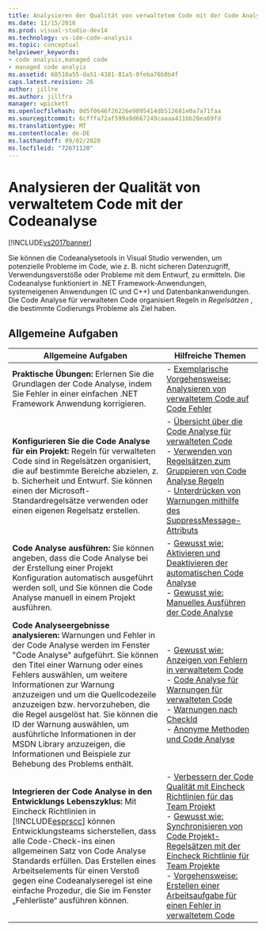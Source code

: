 ```yaml
---
title: Analysieren der Qualität von verwaltetem Code mit der Code Analyse | Microsoft-Dokumentation
ms.date: 11/15/2016
ms.prod: visual-studio-dev14
ms.technology: vs-ide-code-analysis
ms.topic: conceptual
helpviewer_keywords:
- code analysis,managed code
- managed code analyis
ms.assetid: 68510a55-da51-4381-81a5-0feba76b8b4f
caps.latest.revision: 26
author: jillre
ms.author: jillfra
manager: wpickett
ms.openlocfilehash: 0d5f0646f26226e9895414db512681e0a7a71faa
ms.sourcegitcommit: 6cfffa72af599a9d667249caaaa411bb28ea69fd
ms.translationtype: MT
ms.contentlocale: de-DE
ms.lasthandoff: 09/02/2020
ms.locfileid: "72671120"
---
```

# <a name="analyzing-managed-code-quality-by-using-code-analysis"></a>Analysieren der Qualität von verwaltetem Code mit der Codeanalyse
[!INCLUDE[vs2017banner](../includes/vs2017banner.md)]

Sie können die Codeanalysetools in Visual Studio verwenden, um potenzielle Probleme im Code, wie z. B. nicht sicheren Datenzugriff, Verwendungsverstöße oder Probleme mit dem Entwurf, zu ermitteln. Die Codeanalyse funktioniert in .NET Framework-Anwendungen, systemeigenen Anwendungen (C und C++) und Datenbankanwendungen. Die Code Analyse für verwalteten Code organisiert Regeln in *Regelsätzen* , die bestimmte Codierungs Probleme als Ziel haben.

## <a name="common-tasks"></a>Allgemeine Aufgaben

|Allgemeine Aufgaben|Hilfreiche Themen|
|------------------|------------------------|
|**Praktische Übungen:** Erlernen Sie die Grundlagen der Code Analyse, indem Sie Fehler in einer einfachen .NET Framework Anwendung korrigieren.|-   [Exemplarische Vorgehensweise: Analysieren von verwaltetem Code auf Code Fehler](../code-quality/walkthrough-analyzing-managed-code-for-code-defects.md)|
|**Konfigurieren Sie die Code Analyse für ein Projekt:** Regeln für verwalteten Code sind in Regelsätzen organisiert, die auf bestimmte Bereiche abzielen, z. b. Sicherheit und Entwurf. Sie können einen der Microsoft-Standardregelsätze verwenden oder einen eigenen Regelsatz erstellen.|-   [Übersicht über die Code Analyse für verwalteten Code](../code-quality/code-analysis-for-managed-code-overview.md)<br />-   [Verwenden von Regelsätzen zum Gruppieren von Code Analyse Regeln](../code-quality/using-rule-sets-to-group-code-analysis-rules.md)<br />-   [Unterdrücken von Warnungen mithilfe des SuppressMessage-Attributs](../code-quality/suppress-warnings-by-using-the-suppressmessage-attribute.md)|
|**Code Analyse ausführen:** Sie können angeben, dass die Code Analyse bei der Erstellung einer Projekt Konfiguration automatisch ausgeführt werden soll, und Sie können die Code Analyse manuell in einem Projekt ausführen.|-   [Gewusst wie: Aktivieren und Deaktivieren der automatischen Code Analyse](../code-quality/how-to-enable-and-disable-automatic-code-analysis-for-managed-code.md)<br />-   [Gewusst wie: Manuelles Ausführen der Code Analyse](../code-quality/how-to-run-code-analysis-manually-for-managed-code.md)|
|**Code Analyseergebnisse analysieren:** Warnungen und Fehler in der Code Analyse werden im Fenster "Code Analyse" aufgeführt. Sie können den Titel einer Warnung oder eines Fehlers auswählen, um weitere Informationen zur Warnung anzuzeigen und um die Quellcodezeile anzuzeigen bzw. hervorzuheben, die die Regel ausgelöst hat. Sie können die ID der Warnung auswählen, um ausführliche Informationen in der MSDN Library anzuzeigen, die Informationen und Beispiele zur Behebung des Problems enthält.|-   [Gewusst wie: Anzeigen von Fehlern in verwaltetem Code](../code-quality/how-to-view-managed-code-defects.md)<br />-   [Code Analyse für Warnungen für verwalteten Code](../code-quality/code-analysis-for-managed-code-warnings.md)<br />-   [Warnungen nach CheckId](../code-quality/code-analysis-warnings-for-managed-code-by-checkid.md)<br />-   [Anonyme Methoden und Code Analyse](../code-quality/anonymous-methods-and-code-analysis.md)|
|**Integrieren der Code Analyse in den Entwicklungs Lebenszyklus:** Mit Eincheck Richtlinien in [!INCLUDE[esprscc](../includes/esprscc-md.md)] können Entwicklungsteams sicherstellen, dass alle Code-Check-ins einen allgemeinen Satz von Code Analyse Standards erfüllen. Das Erstellen eines Arbeitselements für einen Verstoß gegen eine Codeanalyseregel ist eine einfache Prozedur, die Sie im Fenster „Fehlerliste“ ausführen können.|-   [Verbessern der Code Qualität mit Eincheck Richtlinien für das Team Projekt](../code-quality/enhancing-code-quality-with-team-project-check-in-policies.md)<br />-   [Gewusst wie: Synchronisieren von Code Projekt-Regelsätzen mit der Eincheck Richtlinie für Team Projekte](../code-quality/how-to-synchronize-code-project-rule-sets-with-team-project-check-in-policy.md)<br />-   [Vorgehensweise: Erstellen einer Arbeitsaufgabe für einen Fehler in verwaltetem Code](../code-quality/how-to-create-a-work-item-for-a-managed-code-defect.md)|
